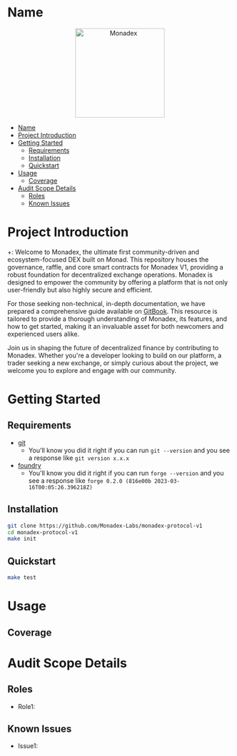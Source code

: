 # Name 

<p align="center">
<img src="https://cdn.discordapp.com/attachments/1190058523074244711/1238809605417734234/20240511_120636.jpg?ex=6640a2d9&is=663f5159&hm=3eba9e060e2c4e28394651cd8b5468039c0f43252d9d1b08d60ab3396f684169&" width="200" alt="Monadex">
<br/>


- [Name](#name)
- [Project Introduction](#project-introduction)
- [Getting Started](#getting-started)
  - [Requirements](#requirements)
  - [Installation](#installation)
  - [Quickstart](#quickstart)
- [Usage](#usage)
  - [Coverage](#coverage)
- [Audit Scope Details](#audit-scope-details)
  - [Roles](#roles)
  - [Known Issues](#known-issues)


# Project Introduction
+: Welcome to Monadex, the ultimate first community-driven and ecosystem-focused DEX built on Monad. This repository houses the governance, raffle, and core smart contracts for Monadex V1, providing a robust foundation for decentralized exchange operations. Monadex is designed to empower the community by offering a platform that is not only user-friendly but also highly secure and efficient.

For those seeking non-technical, in-depth documentation, we have prepared a comprehensive guide available on [GitBook](https://monadex.gitbook.io/monadex). This resource is tailored to provide a thorough understanding of Monadex, its features, and how to get started, making it an invaluable asset for both newcomers and experienced users alike.

Join us in shaping the future of decentralized finance by contributing to Monadex. Whether you're a developer looking to build on our platform, a trader seeking a new exchange, or simply curious about the project, we welcome you to explore and engage with our community.
# Getting Started

## Requirements

- [git](https://git-scm.com/book/en/v2/Getting-Started-Installing-Git)
  - You'll know you did it right if you can run `git --version` and you see a response like `git version x.x.x`
- [foundry](https://getfoundry.sh/)
  - You'll know you did it right if you can run `forge --version` and you see a response like `forge 0.2.0 (816e00b 2023-03-16T00:05:26.396218Z)`
<!-- Additional requirements here -->

## Installation

```bash
git clone https://github.com/Monadex-Labs/monadex-protocol-v1
cd monadex-protocol-v1
make init
```

## Quickstart 

```bash
make test
```

# Usage 

## Coverage


# Audit Scope Details

## Roles

- Role1: <!-- Description -->

## Known Issues

- Issue1: <!-- Description -->